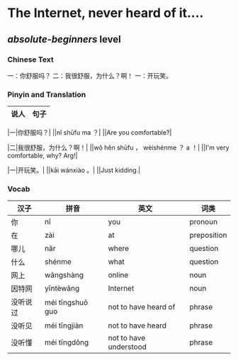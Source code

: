 # The Internet, never heard of it....
## *absolute-beginners* level

### Chinese Text
一：你舒服吗？
二：我很舒服，为什么？啊！
一：开玩笑。

### Pinyin and Translation
|说人|句子|
|----|----|

|一|你舒服吗？|
||nǐ shūfu ma ？|
||Are you comfortable?|

|二|我很舒服，为什么？啊！|
||wǒ hěn shūfu ， wèishénme ？ a ！|
||I'm very comfortable, why? Arg!|

|一|开玩笑。|
||kāi wánxiào 。|
||Just kidding.|
### Vocab
|汉子|拼音|英文|词类|
|----|----|----|----|
|你|nǐ|you|pronoun|
|在|zài|at|preposition|
|哪儿|nǎr|where|question|
|什么|shénme|what|question|
|网上|wǎngshàng|online|noun|
|因特网|yīntèwǎng|Internet|noun|
|没听说过|méi tīngshuō guo|not to have heard of|phrase|
|没听见|méi tīngjiàn|not to have heard|phrase|
|没听懂|méi tīngdǒng|not to have understood|phrase|